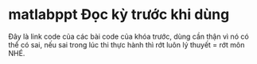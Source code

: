 # matlabppt Đọc kỳ trước khi dùng
Đây là link code của các bài code của khóa trước, dùng cần thận vì nó có thể có sai, nếu sai trong lúc thi thực hành thì rớt luôn lý thuyết = rớt môn NHÉ.
